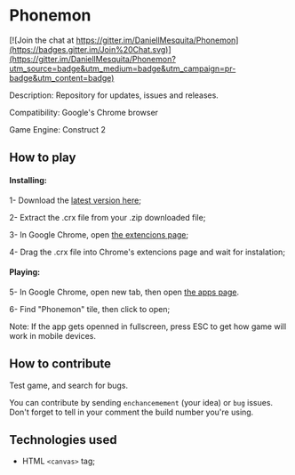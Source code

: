# Phonemon

[![Join the chat at https://gitter.im/DaniellMesquita/Phonemon](https://badges.gitter.im/Join%20Chat.svg)](https://gitter.im/DaniellMesquita/Phonemon?utm_source=badge&utm_medium=badge&utm_campaign=pr-badge&utm_content=badge)
  
Description: Repository for updates, issues and releases.

Compatibility: Google's Chrome browser
  
Game Engine: Construct 2

## How to play
#### Installing:
1- Download the [latest version here](https://github.com/DaniellMesquita/Phonemon/archive/master.zip);
  
2- Extract the .crx file from your .zip downloaded file;
  
3- In Google Chrome, open [the extencions page](chrome://extensions);
  
4- Drag the .crx file into Chrome's extencions page and wait for instalation;

#### Playing:
5- In Google Chrome, open new tab, then open [the apps page](chrome://apps).
  
6- Find "Phonemon" tile, then click to open;
  
Note: If the app gets openned in fullscreen, press ESC to get how game will work in mobile devices.

## How to contribute
Test game, and search for bugs.
  
You can contribute by sending `enchancemement` (your idea) or `bug` issues. Don't forget to tell in your comment the build number you're using.

## Technologies used
- HTML `<canvas>` tag;
